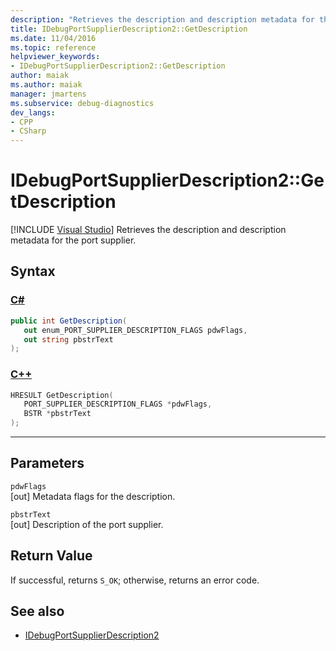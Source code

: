 ```yaml
---
description: "Retrieves the description and description metadata for the port supplier."
title: IDebugPortSupplierDescription2::GetDescription
ms.date: 11/04/2016
ms.topic: reference
helpviewer_keywords:
- IDebugPortSupplierDescription2::GetDescription
author: maiak
ms.author: maiak
manager: jmartens
ms.subservice: debug-diagnostics
dev_langs:
- CPP
- CSharp
---
```

# IDebugPortSupplierDescription2::GetDescription

 [!INCLUDE [Visual Studio](~/includes/applies-to-version/vs-windows-only.md)]
Retrieves the description and description metadata for the port supplier.

## Syntax

### [C#](#tab/csharp)
```csharp
public int GetDescription(
   out enum_PORT_SUPPLIER_DESCRIPTION_FLAGS pdwFlags,
   out string pbstrText
);
```
### [C++](#tab/cpp)
```cpp
HRESULT GetDescription(
   PORT_SUPPLIER_DESCRIPTION_FLAGS *pdwFlags,
   BSTR *pbstrText
);
```
---

## Parameters
`pdwFlags`\
[out] Metadata flags for the description.

`pbstrText`\
[out] Description of the port supplier.

## Return Value
 If successful, returns `S_OK`; otherwise, returns an error code.

## See also
- [IDebugPortSupplierDescription2](../../../extensibility/debugger/reference/idebugportsupplierdescription2.md)

